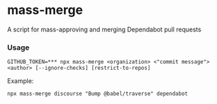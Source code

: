 # mass-merge

A script for mass-approving and merging Dependabot pull requests

### Usage

```
GITHUB_TOKEN=*** npx mass-merge <organization> <"commit message"> <author> [--ignore-checks] [restrict-to-repos]
```

Example:

```
npx mass-merge discourse "Bump @babel/traverse" dependabot
```
